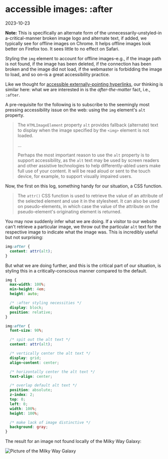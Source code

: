 # accessible images: :after

2023-10-23

**Note:** This is specifically an alternate form of the unnecessarily-unstyled-in a-critical-manner broken image logo and alternate text, if added, we typically see for offline images on Chrome. It helps offline images look better on Firefox too. It sees little to no effect on Safari.

Styling the `img` element to account for offline images–e.g., if the image path is not found, if the image has been deleted, if the connection has been broken and the image did not load, if the webmaster is forbidding the image to load, and so on–is a great accessibility practice.

Like we thought for [accessible externally-pointing hyperlinks](/accessible-hyperlinks-after), our thinking is similar here: what we are interested in is the _after-the-matter_ fact, i.e., `:after`.

A pre-requisite for the following is to subscribe to the seemingly most pressing accessibility issue on the web: using the `img` element's `alt` property.

> The `HTMLImageElement` property `alt` provides fallback (alternate) text to display when the image specified by the `<img>` element is not loaded.
>
> ...
>
> Perhaps the most important reason to use the `alt` property is to support accessibility, as the `alt` text may be used by screen readers and other assistive technologies to help differently-abled users make full use of your content. It will be read aloud or sent to the touch device, for example, to support visually impaired users.

Now, the first on this log, something handy for our situation, a CSS function.

> The `attr()` CSS function is used to retrieve the value of an attribute of the selected element and use it in the stylesheet. It can also be used on pseudo-elements, in which case the value of the attribute on the pseudo-element's originating element is returned.

You may now suddenly infer what we are doing. If a visitor to our website can't retrieve a particular image, we throw out the particular `alt` text for the respective image to indicate what the image was. This is incredibly useful but not surprising:

```css
img:after {
  content: attr(alt);
}
```

But what we are doing further, and this is the critical part of our situation, is styling this in a critically-conscious manner compared to the default.

```css
img {
  max-width: 100%;
  min-height: 4em;
  height: auto;

  /* :after styling necessities */
  display: block;
  position: relative;
}

img:after {
  font-size: 90%;

  /* spit out the alt text */
  content: attr(alt);

  /* vertically center the alt text */
  display: grid;
  align-content: center;

  /* horizontally center the alt text */
  text-align: center;

  /* overlap default alt text */
  position: absolute;
  z-index: 2;
  top: 0;
  left: 0;
  width: 100%;
  height: 100%;

  /* make lack of image distinctive */
  background: gray;
}
```

The result for an image not found locally of the Milky Way Galaxy:

<img class="accessible-image" src="../public/images/milky-way-galaxy.jpg" alt="Picture of the Milky Way Galaxy">
